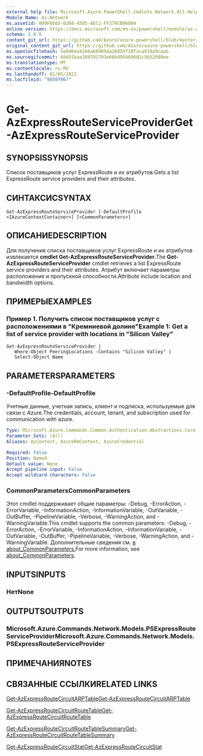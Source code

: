 ```yaml
---
external help file: Microsoft.Azure.PowerShell.Cmdlets.Network.dll-Help.xml
Module Name: Az.Network
ms.assetid: 009F6E65-0268-4505-AEC1-FF379CB96804
online version: https://docs.microsoft.com/en-us/powershell/module/az.network/get-azexpressrouteserviceprovider
schema: 2.0.0
content_git_url: https://github.com/Azure/azure-powershell/blob/master/src/Network/Network/help/Get-AzExpressRouteServiceProvider.md
original_content_git_url: https://github.com/Azure/azure-powershell/blob/master/src/Network/Network/help/Get-AzExpressRouteServiceProvider.md
ms.openlocfilehash: 5e0464a4266a68905da26859f20faca918a9caab
ms.sourcegitcommit: 68451baa389791703e666d95469602c5652609ee
ms.translationtype: MT
ms.contentlocale: ru-RU
ms.lasthandoff: 01/05/2021
ms.locfileid: "98507067"
---
```

# <span data-ttu-id="6c213-101">Get-AzExpressRouteServiceProvider</span><span class="sxs-lookup"><span data-stu-id="6c213-101">Get-AzExpressRouteServiceProvider</span></span>

## <span data-ttu-id="6c213-102">SYNOPSIS</span><span class="sxs-lookup"><span data-stu-id="6c213-102">SYNOPSIS</span></span>
<span data-ttu-id="6c213-103">Список поставщиков услуг ExpressRoute и их атрибутов.</span><span class="sxs-lookup"><span data-stu-id="6c213-103">Gets a list ExpressRoute service providers and their attributes.</span></span>

## <span data-ttu-id="6c213-104">СИНТАКСИС</span><span class="sxs-lookup"><span data-stu-id="6c213-104">SYNTAX</span></span>

```
Get-AzExpressRouteServiceProvider [-DefaultProfile <IAzureContextContainer>] [<CommonParameters>]
```

## <span data-ttu-id="6c213-105">ОПИСАНИЕ</span><span class="sxs-lookup"><span data-stu-id="6c213-105">DESCRIPTION</span></span>
<span data-ttu-id="6c213-106">Для получения списка поставщиков услуг ExpressRoute и их атрибутов извлекается **cmdlet Get-AzExpressRouteServiceProvider.**</span><span class="sxs-lookup"><span data-stu-id="6c213-106">The **Get-AzExpressRouteServiceProvider** cmdlet retrieves a list ExpressRoute service providers and their attributes.</span></span> <span data-ttu-id="6c213-107">Атрибут включает параметры расположения и пропускной способности.</span><span class="sxs-lookup"><span data-stu-id="6c213-107">Attribute include location and bandwidth options.</span></span>

## <span data-ttu-id="6c213-108">ПРИМЕРЫ</span><span class="sxs-lookup"><span data-stu-id="6c213-108">EXAMPLES</span></span>

### <span data-ttu-id="6c213-109">Пример 1. Получить список поставщиков услуг с расположениями в "Кремниевой долине"</span><span class="sxs-lookup"><span data-stu-id="6c213-109">Example 1: Get a list of service provider with locations in "Silicon Valley"</span></span>
```
Get-AzExpressRouteServiceProvider |
   Where-Object PeeringLocations -Contains "Silicon Valley" |
   Select-Object Name
```

## <span data-ttu-id="6c213-110">PARAMETERS</span><span class="sxs-lookup"><span data-stu-id="6c213-110">PARAMETERS</span></span>

### <span data-ttu-id="6c213-111">-DefaultProfile</span><span class="sxs-lookup"><span data-stu-id="6c213-111">-DefaultProfile</span></span>
<span data-ttu-id="6c213-112">Учетные данные, учетная запись, клиент и подписка, используемые для связи с Azure.</span><span class="sxs-lookup"><span data-stu-id="6c213-112">The credentials, account, tenant, and subscription used for communication with azure.</span></span>

```yaml
Type: Microsoft.Azure.Commands.Common.Authentication.Abstractions.Core.IAzureContextContainer
Parameter Sets: (All)
Aliases: AzContext, AzureRmContext, AzureCredential

Required: False
Position: Named
Default value: None
Accept pipeline input: False
Accept wildcard characters: False
```

### <span data-ttu-id="6c213-113">CommonParameters</span><span class="sxs-lookup"><span data-stu-id="6c213-113">CommonParameters</span></span>
<span data-ttu-id="6c213-114">Этот cmdlet поддерживает общие параметры: -Debug, -ErrorAction, -ErrorVariable, -InformationAction, -InformationVariable, -OutVariable, -OutBuffer, -PipelineVariable, -Verbose, -WarningAction, and -WarningVariable.</span><span class="sxs-lookup"><span data-stu-id="6c213-114">This cmdlet supports the common parameters: -Debug, -ErrorAction, -ErrorVariable, -InformationAction, -InformationVariable, -OutVariable, -OutBuffer, -PipelineVariable, -Verbose, -WarningAction, and -WarningVariable.</span></span> <span data-ttu-id="6c213-115">Дополнительные сведения см. [в about_CommonParameters.](http://go.microsoft.com/fwlink/?LinkID=113216)</span><span class="sxs-lookup"><span data-stu-id="6c213-115">For more information, see [about_CommonParameters](http://go.microsoft.com/fwlink/?LinkID=113216).</span></span>

## <span data-ttu-id="6c213-116">INPUTS</span><span class="sxs-lookup"><span data-stu-id="6c213-116">INPUTS</span></span>

### <span data-ttu-id="6c213-117">Нет</span><span class="sxs-lookup"><span data-stu-id="6c213-117">None</span></span>

## <span data-ttu-id="6c213-118">OUTPUTS</span><span class="sxs-lookup"><span data-stu-id="6c213-118">OUTPUTS</span></span>

### <span data-ttu-id="6c213-119">Microsoft.Azure.Commands.Network.Models.PSExpressRouteServiceProvider</span><span class="sxs-lookup"><span data-stu-id="6c213-119">Microsoft.Azure.Commands.Network.Models.PSExpressRouteServiceProvider</span></span>

## <span data-ttu-id="6c213-120">ПРИМЕЧАНИЯ</span><span class="sxs-lookup"><span data-stu-id="6c213-120">NOTES</span></span>

## <span data-ttu-id="6c213-121">СВЯЗАННЫЕ ССЫЛКИ</span><span class="sxs-lookup"><span data-stu-id="6c213-121">RELATED LINKS</span></span>

[<span data-ttu-id="6c213-122">Get-AzExpressRouteCircuitARPTable</span><span class="sxs-lookup"><span data-stu-id="6c213-122">Get-AzExpressRouteCircuitARPTable</span></span>](Get-AzExpressRouteCircuitARPTable.md)

[<span data-ttu-id="6c213-123">Get-AzExpressRouteCircuitRouteTable</span><span class="sxs-lookup"><span data-stu-id="6c213-123">Get-AzExpressRouteCircuitRouteTable</span></span>](Get-AzExpressRouteCircuitRouteTable.md)

[<span data-ttu-id="6c213-124">Get-AzExpressRouteCircuitRouteTableSummary</span><span class="sxs-lookup"><span data-stu-id="6c213-124">Get-AzExpressRouteCircuitRouteTableSummary</span></span>](Get-AzExpressRouteCircuitRouteTableSummary.md)

[<span data-ttu-id="6c213-125">Get-AzExpressRouteCircuitStat</span><span class="sxs-lookup"><span data-stu-id="6c213-125">Get-AzExpressRouteCircuitStat</span></span>](./Get-AzExpressRouteCircuitStat.md)
